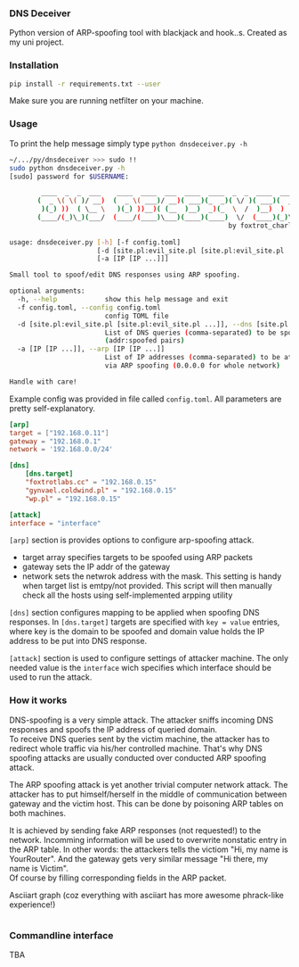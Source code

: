 ### DNS Deceiver

Python version of ARP-spoofing tool with blackjack and hook..s. Created as my uni project. 

### Installation

```bash
pip install -r requirements.txt --user
```

Make sure you are running netfilter on your machine.

### Usage

To print the help message simply type `python dnsdeceiver.py -h`

```bash
~/.../py/dnsdeceiver >>> sudo !!                                                                                                                                                 ±[●●][master]
sudo python dnsdeceiver.py -h
[sudo] password for $USERNAME: 

        ____  _  _  ___    ____  ____  ___  ____  ____  _  _  ____  ____ 
       (  _ \( \( )/ __)  (  _ \( ___)/ __)( ___)(_  _)( \/ )( ___)(  _ \
        )(_) ))  ( \__ \   )(_) ))__)( (__  )__)  _)(_  \  /  )__)  )   /
       (____/(_)\_)(___/  (____/(____)\___)(____)(____)  \/  (____)(_)\_)
                                                       by foxtrot_charlie
       
usage: dnsdeceiver.py [-h] [-f config.toml]
                      [-d [site.pl:evil_site.pl [site.pl:evil_site.pl ...]]]
                      [-a [IP [IP ...]]]

Small tool to spoof/edit DNS responses using ARP spoofing.

optional arguments:
  -h, --help            show this help message and exit
  -f config.toml, --config config.toml
                        config TOML file
  -d [site.pl:evil_site.pl [site.pl:evil_site.pl ...]], --dns [site.pl:evil_site.pl [site.pl:evil_site.pl ...]]
                        List of DNS queries (comma-separated) to be spoofed
                        (addr:spoofed pairs)
  -a [IP [IP ...]], --arp [IP [IP ...]]
                        List of IP addresses (comma-separated) to be attacked
                        via ARP spoofing (0.0.0.0 for whole network)

Handle with care!
```

Example config was provided in file called `config.toml`. All parameters are pretty self-explanatory.

```toml
[arp]
target = ["192.168.0.11"]
gateway = "192.168.0.1"
network = '192.168.0.0/24'

[dns]
    [dns.target]
    "foxtrotlabs.cc" = "192.168.0.15"
    "gynvael.coldwind.pl" = "192.168.0.15"
    "wp.pl" = "192.168.0.15"

[attack]
interface = "interface"
```

`[arp]` section is provides options to configure arp-spoofing attack. 
* target array specifies targets to be spoofed using ARP packets
* gateway sets the IP addr of the gateway
* network sets the netwrok address with the mask. This setting is handy when target list is emtpy/not provided. This script will then manually check all the hosts using self-implemented arpping utility 

`[dns]` section configures mapping to be applied when spoofing DNS responses. In `[dns.target]` targets are specified with `key = value` entries, where key is the domain to be spoofed and domain value holds the IP address to be put into DNS response. 

`[attack]` section is used to configure settings of attacker machine. The only needed value is the `interface` wich specifies which interface should be used to run the attack. 


### How it works

DNS-spoofing is a very simple attack. The attacker sniffs incoming DNS responses and spoofs the IP address of queried domain.  
To receive DNS queries sent by the victim machine, the attacker has to redirect whole traffic via his/her controlled machine. That's why DNS spoofing attacks are usually conducted over conducted ARP spoofing attack.

The ARP spoofing attack is yet another trivial computer network attack. The attacker has to put himself/herself in the middle of communication between gateway and the victim host. This can be done by poisoning ARP tables on both machines. 

It is achieved by sending fake ARP responses (not requested!) to the network. Incomming information will be used to overwrite nonstatic entry in the ARP table. In other words: the attackers tells the victiom "Hi, my name is YourRouter". And the gateway gets very similar message "Hi there, my name is Victim".   
Of course by filling corresponding fields in the ARP packet. 


Asciiart graph (coz everything with asciiart has more awesome phrack-like experience!) 
```

``` 

### Commandline interface

TBA
